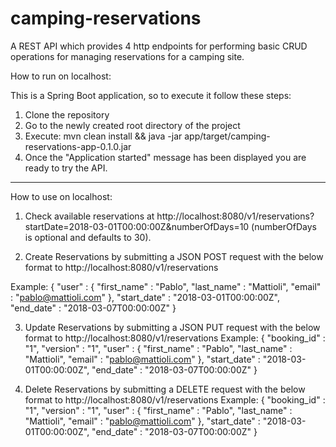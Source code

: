 # camping-reservations
A REST API which provides 4 http endpoints for performing basic CRUD operations for managing reservations for
a camping site.

How to run on localhost:

This is a Spring Boot application, so to execute it follow these steps:

1) Clone the repository
2) Go to the newly created root directory of the project
3) Execute: mvn clean install && java -jar app/target/camping-reservations-app-0.1.0.jar
4) Once the "Application started" message has been displayed you are ready to try the API.

---

How to use on localhost:

1) Check available reservations at http://localhost:8080/v1/reservations?startDate=2018-03-01T00:00:00Z&numberOfDays=10 
(numberOfDays is optional and defaults to 30).

2) Create Reservations by submitting a JSON POST request with the below format to 
http://localhost:8080/v1/reservations

Example:
{
  "user" : {
    "first_name" : "Pablo",
    "last_name" : "Mattioli",
    "email" : "pablo@mattioli.com"
  },
  "start_date" : "2018-03-01T00:00:00Z",
  "end_date" : "2018-03-07T00:00:00Z"
}

3) Update Reservations by submitting a JSON PUT request with the below format to 
http://localhost:8080/v1/reservations
Example:
{
  "booking_id" : "1",
  "version" : "1",
  "user" : {
    "first_name" : "Pablo",
    "last_name" : "Mattioli",
    "email" : "pablo@mattioli.com"
  },
  "start_date" : "2018-03-01T00:00:00Z",
  "end_date" : "2018-03-07T00:00:00Z"
}

4) Delete Reservations by submitting a DELETE request with the below format to
http://localhost:8080/v1/reservations
Example:
{
  "booking_id" : "1",
  "version" : "1",
  "user" : {
    "first_name" : "Pablo",
    "last_name" : "Mattioli",
    "email" : "pablo@mattioli.com"
  },
  "start_date" : "2018-03-01T00:00:00Z",
  "end_date" : "2018-03-07T00:00:00Z"
}
